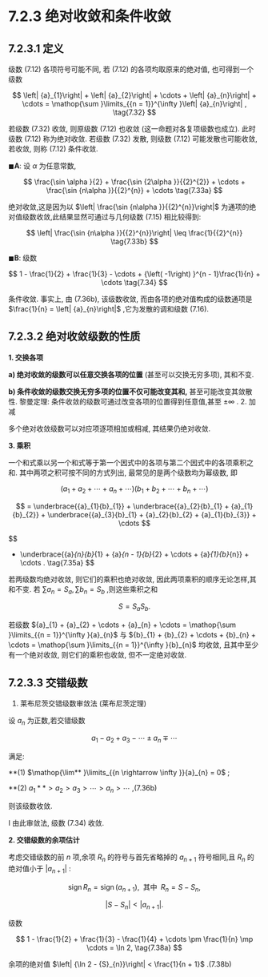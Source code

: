 # 7.2.3 绝对收敛和条件收敛

## 7.2.3.1 定义

级数 (7.12) 各项符号可能不同, 若 (7.12) 的各项均取原来的绝对值, 也可得到一个级数

$$
\left| {a}_{1}\right|  + \left| {a}_{2}\right|  + \cdots  + \left| {a}_{n}\right|  + \cdots  = \mathop{\sum }\limits_{{n = 1}}^{\infty }\left| {a}_{n}\right| , \tag{7.32}
$$

若级数 (7.32) 收敛, 则原级数 (7.12) 也收敛 (这一命题对各复项级数也成立). 此时级数 (7.12) 称为绝对收敛. 若级数 (7.32) 发散, 则级数 (7.12) 可能发散也可能收敛, 若收敛, 则称 (7.12) 条件收敛.

$\blacksquare \mathbf{A}$: 设 $\alpha$ 为任意常数,

$$
\frac{\sin \alpha }{2} + \frac{\sin {2\alpha }}{{2}^{2}} + \cdots  + \frac{\sin {n\alpha }}{{2}^{n}} + \cdots  \tag{7.33a}
$$

绝对收敛,这是因为以 $\left| \frac{\sin {n\alpha }}{{2}^{n}}\right|$ 为通项的绝对值级数收敛,此结果显然可通过与几何级数 (7.15) 相比较得到:

$$
\left| \frac{\sin {n\alpha }}{{2}^{n}}\right|  \leq  \frac{1}{{2}^{n}} \tag{7.33b}
$$

$\blacksquare \mathbf{B}$: 级数

$$
1 - \frac{1}{2} + \frac{1}{3} - \cdots  + {\left( -1\right) }^{n - 1}\frac{1}{n} + \cdots  \tag{7.34}
$$

条件收敛. 事实上, 由 (7.36b), 该级数收敛, 而由各项的绝对值构成的级数通项是 $\frac{1}{n} = \left| {a}_{n}\right|$ ,它为发散的调和级数 (7.16).

## 7.2.3.2 绝对收敛级数的性质

**1. 交换各项**

**a) 绝对收敛的级数可以任意交换各项的位置** (甚至可以交换无穷多项), 其和不变.

**b) 条件收敛的级数交换无穷多项的位置不仅可能改变其和,** 甚至可能改变其敛散性. 黎曼定理: 条件收敛的级数可通过改变各项的位置得到任意值,甚至 $\pm  \infty$ . 2. 加减

多个绝对收敛级数可以对应项逐项相加或相减, 其结果仍绝对收敛.

**3. 乘积**

一个和式乘以另一个和式等于第一个因式中的各项与第二个因式中的各项乘积之和. 其中两项之积可按不同的方式列出, 最常见的是两个级数均为幂级数, 即

$$
\left( {{a}_{1} + {a}_{2} + \cdots  + {a}_{n} + \cdots }\right) \left( {{b}_{1} + {b}_{2} + \cdots  + {b}_{n} + \cdots }\right)
$$

$$
= \underbrace{{a}_{1}{b}_{1}} + \underbrace{{a}_{2}{b}_{1} + {a}_{1}{b}_{2}} + \underbrace{{a}_{3}{b}_{1} + {a}_{2}{b}_{2} + {a}_{1}{b}_{3}} + \cdots
$$

$$
+ \underbrace{{a}_{n}{b}_{1} + {a}_{n - 1}{b}_{2} + \cdots  + {a}_{1}{b}_{n}} + \cdots . \tag{7.35a}
$$

若两级数均绝对收敛, 则它们的乘积也绝对收敛, 因此两项乘积的顺序无论怎样,其和不变. 若 $\sum {a}_{n} = {S}_{a},\sum {b}_{n} = {S}_{b}$ ,则这些乘积之和

$$
S = {S}_{a}{S}_{b}. \tag{7.35b}
$$

若级数 ${a}_{1} + {a}_{2} + \cdots  + {a}_{n} + \cdots  = \mathop{\sum }\limits_{{n = 1}}^{\infty }{a}_{n}$ 与 ${b}_{1} + {b}_{2} + \cdots  + {b}_{n} + \cdots  = \mathop{\sum }\limits_{{n = 1}}^{\infty }{b}_{n}$ 均收敛, 且其中至少有一个绝对收敛, 则它们的乘积也收敛, 但不一定绝对收敛.

## 7.2.3.3 交错级数

1. 莱布尼茨交错级数审敛法 (莱布尼茨定理)

设 ${a}_{n}$ 为正数,若交错级数

$$
{a}_{1} - {a}_{2} + {a}_{3} - \cdots  \pm  {a}_{n} \mp  \cdots  \tag{7.36a}
$$

满足:

**(1) $\mathop{\lim** }\limits_{{n \rightarrow  \infty }}{a}_{n} = 0$ ;

**(2) ${a}_{1}** > {a}_{2} > {a}_{3} > \cdots  > {a}_{n} > \cdots$ ,(7.36b)

则该级数收敛.

I 由此审敛法, 级数 (7.34) 收敛.

**2. 交错级数的余项估计**

考虑交错级数的前 $n$ 项,余项 ${R}_{n}$ 的符号与首先省略掉的 ${a}_{n + 1}$ 符号相同,且 ${R}_{n}$ 的绝对值小于 $\left| {a}_{n + 1}\right|$ :

$$
\operatorname{sign}{R}_{n} = \operatorname{sign}\left( {a}_{n + 1}\right) ,\;\text{ 其中 }\;{R}_{n} = S - {S}_{n}, \tag{7.37a}
$$

$$
\left| {S - {S}_{n}}\right|  < \left| {a}_{n + 1}\right| . \tag{7.37b}
$$

级数

$$
1 - \frac{1}{2} + \frac{1}{3} - \frac{1}{4} + \cdots  \pm  \frac{1}{n} \mp  \cdots  = \ln 2, \tag{7.38a}
$$

余项的绝对值 $\left| {\ln 2 - {S}_{n}}\right|  < \frac{1}{n + 1}$ .(7.38b)
